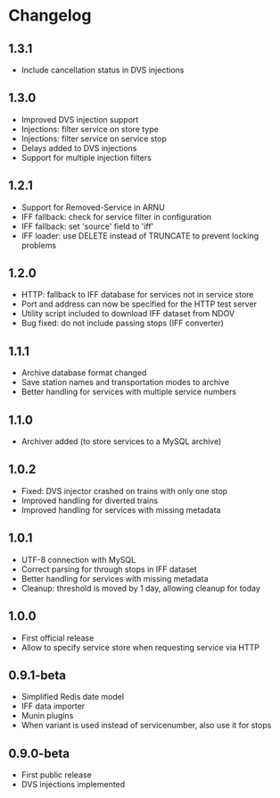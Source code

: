 # Changelog

## 1.3.1

* Include cancellation status in DVS injections

## 1.3.0

* Improved DVS injection support
* Injections: filter service on store type
* Injections: filter service on service stop
* Delays added to DVS injections
* Support for multiple injection filters

## 1.2.1

* Support for Removed-Service in ARNU
* IFF fallback: check for service filter in configuration
* IFF fallback: set 'source' field to 'iff'
* IFF loader: use DELETE instead of TRUNCATE to prevent locking problems

## 1.2.0

* HTTP: fallback to IFF database for services not in service store
* Port and address can now be specified for the HTTP test server
* Utility script included to download IFF dataset from NDOV
* Bug fixed: do not include passing stops (IFF converter)

## 1.1.1

* Archive database format changed
* Save station names and transportation modes to archive
* Better handling for services with multiple service numbers

## 1.1.0

* Archiver added (to store services to a MySQL archive)

## 1.0.2

* Fixed: DVS injector crashed on trains with only one stop
* Improved handling for diverted trains
* Improved handling for services with missing metadata

## 1.0.1

* UTF-8 connection with MySQL
* Correct parsing for through stops in IFF dataset
* Better handling for services with missing metadata
* Cleanup: threshold is moved by 1 day, allowing cleanup for today

## 1.0.0

* First official release
* Allow to specify service store when requesting service via HTTP

## 0.9.1-beta

* Simplified Redis date model
* IFF data importer
* Munin plugins
* When variant is used instead of servicenumber, also use it for stops

## 0.9.0-beta 

* First public release
* DVS injections implemented
